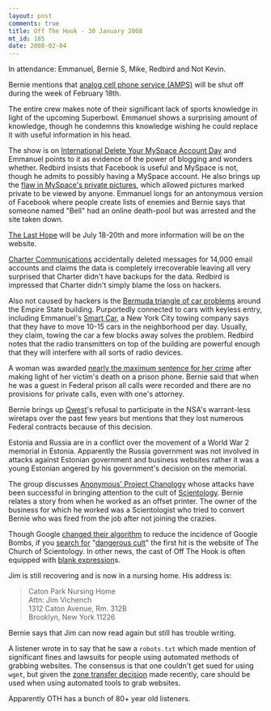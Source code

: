 ```yaml
--- 
layout: post
comments: true
title: Off The Hook - 30 January 2008
mt_id: 185
date: 2008-02-04
---
```

In attendance: Emmanuel, Bernie S, Mike, Redbird and Not Kevin.

Bernie mentions that [analog cell phone service (AMPS)](http://en.wikipedia.org/wiki/Advanced_Mobile_Phone_System) will be shut off during the week of February 18th.

The entire crew makes note of their significant lack of sports knowledge in light of the upcoming Superbowl.  Emmanuel shows a surprising amount of knowledge, though he condemns this knowledge wishing he could replace it with useful information in his head.

The show is on [International Delete Your MySpace Account Day](http://bloggasm.com/january-30th-is-international-delete-your-myspace-account-day) and Emmanuel points to it as evidence of the power of blogging and wonders whether.  Redbird insists that Facebook is useful and MySpace is not, though he admits to possibly having a MySpace account.  He also brings up the [flaw in MySpace's private pictures](http://www.wired.com/politics/security/news/2008/01/myspace_torrent), which allowed pictures marked private to be viewed by anyone.  Emmanuel longs for an antonymous version of Facebook where people create lists of enemies and Bernie says that someone named "Bell" had an online death-pool but was arrested and the site taken down.

[The Last Hope](http://www.hope.net) will be July 18-20th and more information will be on the website.

[Charter Communications](http://www.charter.com/Visitors/Home.aspx) accidentally deleted messages for 14,000 email accounts and claims the data is completely irrecoverable leaving all very surprised that Charter didn't have backups for the data.  Redbird is impressed that Charter didn't simply blame the loss on hackers.

Also not caused by hackers is the [Bermuda triangle of car problems](http://www.nydailynews.com/news/2008/01/27/2008-01-27_empire_state_building_car_zap_mystery.html) around the Empire State building.  Purportedly connected to cars with keyless entry, including Emmanuel's [Smart Car](http://en.wikipedia.org/wiki/Smart_(automobile)), a New York City towing company says that they have to move 10-15 cars in the neighborhood per day.  Usually, they claim, towing the car a few blocks away solves the problem.  Redbird notes that the radio transmitters on top of the building are powerful enough that they will interfere with all sorts of radio devices.

A woman was awarded [nearly the maximum sentence for her crime](http://www.iht.com/articles/2008/01/24/america/24sentence.php) after making light of her victim's death on a prison phone.  Bernie said that when he was a guest in Federal prison all calls were recorded and there are no provisions for private calls, even with one's attorney.

Bernie brings up [Qwest](http://www.qwest.com)'s refusal to participate in the NSA's warrant-less wiretaps over the past few years but mentions that they lost numerous Federal contracts because of this decision.

Estonia and Russia are in a conflict over the movement of a World War 2 memorial in Estonia.  Apparently the Russia government was not involved in attacks against Estonian government and business websites rather it was a young Estonian angered by his government's decision on the memorial.

The group discusses [Anonymous' Project Chanology](www.partyvan.info/index.php/Project_Chanology) whose attacks have been successful in bringing attention to the cult of [Scientology](http://xenu.net).  Bernie relates a story from when he worked as an offset printer.  The owner of the business for which he worked was a Scientologist who tried to convert Bernie who was fired from the job after not joining the crazies.

Though Google [changed their algorithm](http://searchengineland.com/070125-230048.php) to reduce the incidence of Google Bombs, if you [search for](http://www.google.com/search?hl=en&q=dangerous+cult&btnG=Search) "[dangerous cult](http://www.scientology.org)" the first hit is the website of The Church of Scientology.  In other news, the cast of Off The Hook is often equipped with [blank expression](http://www.2600.com/offthehook)s.

Jim is still recovering and is now in a nursing home.  His address is:
<blockquote>
Caton Park Nursing Home<br />
Attn: Jim Vichench<br />
1312 Caton Avenue, Rm. 312B<br />
Brooklyn, New York 11226<br />
</blockquote>
Bernie says that Jim can now read again but still has trouble writing.

A listener wrote in to say that he saw a `robots.txt` which made mention of significant fines and lawsuits for people using automated methods of grabbing websites.  The consensus is that one couldn't get sued for using `wget`, but given the [zone transfer decision](www.circleid.com/posts/811611_david_ritz_court_spam/) made recently, care should be used when using automated tools to grab websites.

Apparently OTH has a bunch of 80+ year old listeners.
